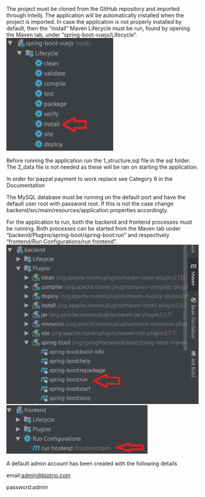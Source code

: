 The project must be cloned from the GitHub repository and imported through Intellij.
The application will be automatically installed when the project is imported. In case the application is not properly installed by default, then the “install” Maven Lifecycle must be run, found by opening the Maven tab, under “spring-boot-vuejs/Lifecycle”.
 ![alt text](/README-images/spring-boot-vuejs.png)
 
Before running the application run the 1_structure.sql file in the sql folder. The 2_data file is not needed as these will be ran on starting the application.

In order for paypal payment to work replace see Category 8 in the Documentation

The MySQL database must be running on the default port and have the default user root with password root. If this is not the case change backend/src/main/resources/application.properties accordingly.

For the application to run, both the backend and frontend processes must be running. Both processes can be started from the Maven tab under “backend/Plugins/spring-boot/spring-boot:run” and respectively 
“frontend/Run Configurations/run frontend”.
 ![alt text](/README-images/backend-run.png)
 ![alt text](/README-images/frontend-run.png)
 
A default admin account has been created with the following details

email:admin@biotrio.com

password:admin
